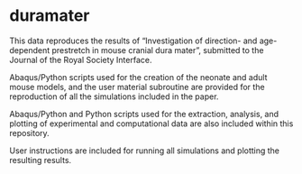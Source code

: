 # duramater
This data reproduces the results of “Investigation of direction- and age-dependent prestretch in mouse cranial dura mater”, submitted to the Journal of the Royal Society Interface.

Abaqus/Python scripts used for the creation of the neonate and adult mouse models, and the user material subroutine are provided for the reproduction of all the simulations included in the paper.

Abaqus/Python and Python scripts used for the extraction, analysis, and plotting of experimental and computational data are also included within this repository. 

User instructions are included for running all simulations and plotting the resulting results.
